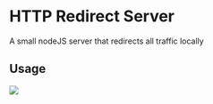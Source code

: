 # HTTP Redirect Server

A small nodeJS server that redirects all traffic locally

## Usage

![](https://github.com/0xLuks/projects/blob/main/JS/HTTP_redirect_server/redirect.png)
